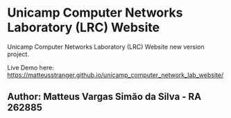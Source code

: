 # Unicamp Computer Networks Laboratory (LRC) Website

Unicamp Computer Networks Laboratory (LRC) Website new version project.

Live Demo here: https://matteusstranger.github.io/unicamp_computer_network_lab_website/

## Author: Matteus Vargas Simão da Silva - RA 262885
